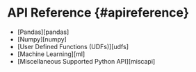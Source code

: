 API Reference {#apireference}
=============

- [Pandas][pandas]
- [Numpy][numpy]
- [User Defined Functions (UDFs)][udfs]
- [Machine Learning][ml]
- [Miscellaneous Supported Python API][miscapi]